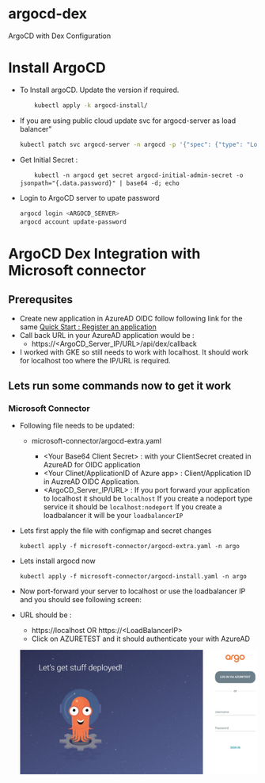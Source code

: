 # argocd-dex
ArgoCD with Dex Configuration
# Install ArgoCD 
- To Install argoCD. Update the version if required.
    ```bash
        kubectl apply -k argocd-install/
    ```
- If you are using public cloud update svc for argocd-server as load balancer"
    ```bash
    kubectl patch svc argocd-server -n argocd -p '{"spec": {"type": "LoadBalancer"}}'
    ```
- Get Initial Secret : 
    ```
        kubectl -n argocd get secret argocd-initial-admin-secret -o jsonpath="{.data.password}" | base64 -d; echo
    ```
- Login to ArgoCD server to upate password 
    ```bash
    argocd login <ARGOCD_SERVER>
    argocd account update-password
    ```
# ArgoCD Dex Integration with Microsoft connector 
## Prerequsites 
- Create new application in AzureAD OIDC follow following link for the same
    [Quick Start : Register an application](https://docs.microsoft.com/en-us/azure/active-directory/develop/quickstart-register-app)
- Call back URL in your AzureAD application would be : 
    - https://<ArgoCD_Server_IP/URL>/api/dex/callback
- I worked with GKE so still needs to work with localhost. It should work for localhost too where the IP/URL is required.
 
## Lets run some commands now to get it work
### Microsoft Connector

- Following file needs to be updated: 
    - microsoft-connector/argocd-extra.yaml 

       -  \<Your Base64 Client Secret> : with your ClientSecret created in AzureAD for OIDC application
       -  <Your Clinet/ApplicationID of Azure app> : Client/Application ID in AuzreAD OIDC Application. 
       -  <ArgoCD_Server_IP/URL> : If you port forward your application to localhost it should be `localhost`
                                    If you create a nodeport type service it should be `localhost:nodeport`
                                    If you create a loadbalancer it will be your `loadbalancerIP`
- Lets first apply the file with configmap and secret changes 
    ```
    kubectl apply -f microsoft-connector/argocd-extra.yaml -n argo 
    ```
- Lets install argocd now
    ```
    kubectl apply -f microsoft-connector/argocd-install.yaml -n argo 
    ```
       
- Now port-forward your server to localhost or use the loadbalancer IP and you should see following screen: 
- URL should be : 
    -   https://localhost OR https://\<LoadBalancerIP>
    - Click on AZURETEST and it should authenticate your with AzureAD

    ![Login Page](ss/Login.JPG)